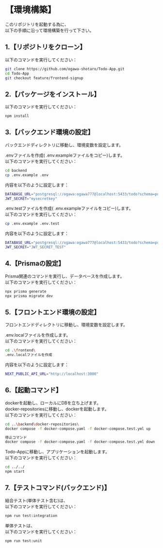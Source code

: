 # 【環境構築】

このリポジトリを起動する為に、<br />
以下の手順に沿って環境構築を行って下さい。

## 1.【リポジトリをクローン】
以下のコマンドを実行してください：

```bash
git clone https://github.com/ogawa-shotaro/Todo-App.git
cd Todo-App
git checkout feature/frontend-signup
```

## 2.【パッケージをインストール】
以下のコマンドを実行してください：

```bash
npm install
```

## 3.【バックエンド環境の設定】
バックエンドディレクトリに移動し、環境変数を設定します。

.envファイルを作成( .env.exampleファイルをコピー)します。<br />
以下のコマンドを実行してください：

```bash
cd backend
cp .env.example .env
```

内容を以下のように設定します：

```bash
DATABASE_URL="postgresql://ogawa:ogawa777@localhost:5433/todo?schema=public"
JWT_SECRET="mysecretkey"

```

.env.testファイルを作成( .env.exampleファイルをコピー)します。<br />
以下のコマンドを実行してください：

```bash
cp .env.example .env.test　
```

内容を以下のように設定します：

```bash
DATABASE_URL="postgresql://ogawa:ogawa777@localhost:5433/todo?schema=public"
JWT_SECRET="JWT_SECRET_TEST"

```

## 4.【Prismaの設定】
Prisma関連のコマンドを実行し、データベースを作成します。<br />
以下のコマンドを実行してください：

```bash
npx prisma generate
npx prisma migrate dev

```

## 5.【フロントエンド環境の設定】
フロントエンドディレクトリに移動し、環境変数を設定します。

.env.localファイルを作成します。<br />
以下のコマンドを実行してください：

```bash
cd .\frontend\
.env.localファイルを作成

```

内容を以下のように設定します：

```bash
NEXT_PUBLIC_API_URL="http://localhost:3000"
```

## 6.【起動コマンド】
dockerを起動し、ローカルにDBを立ち上げます。<br />
docker-repositoriesに移動し、dockerを起動します。<br />
以下のコマンドを実行してください：

```bash
cd ..\backend\docker-repositories\
docker compose -f docker-compose.yaml -f docker-compose.test.yml up

停止コマンド
docker compose -f docker-compose.yaml -f docker-compose.test.yml down

```

Todo-Appに移動し、アプリケーションを起動します。<br />
以下のコマンドを実行してください：

```bash
cd ../../
npm start

```

## 7.【テストコマンド(バックエンド)】
結合テスト(単体テスト含む)は、<br />
以下のコマンドを実行してください：

```bash
npm run test:integration

```

単体テストは、<br />
以下のコマンドを実行してください：
```bash
npm run test:unit


```


























